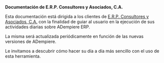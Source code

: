 **Documentación de E.R.P. Consultores y Asociados, C.A.**

Esta documentación está dirigida a los clientes de [E.R.P. Consultores y Asociados, C.A.](http://erpya.com/) con la finalidad de guiar al usuario en la ejecución de sus actividades diarias sobre ADempiere ERP.

La misma será actualizada periódicamente en función de las nuevas versiones de ADempiere.

Le invitamos a descubrir cómo hacer su día a día más sencillo con el uso de esta herramienta.
